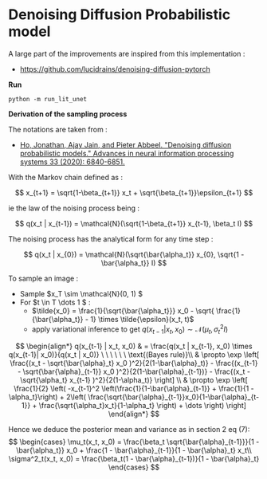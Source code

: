 # Denoising Diffusion Probabilistic model

A large part of the improvements are inspired from this implementation :
- https://github.com/lucidrains/denoising-diffusion-pytorch

**Run**

```shell
python -m run_lit_unet
```

**Derivation of the sampling process**

The notations are taken from :
-  [Ho, Jonathan, Ajay Jain, and Pieter Abbeel. "Denoising diffusion probabilistic models." Advances in neural information processing systems 33 (2020): 6840-6851.](https://proceedings.neurips.cc/paper/2020/file/4c5bcfec8584af0d967f1ab10179ca4b-Paper.pdf)

With the Markov chain defined as :

$$ 
x_{t+1} = \sqrt{1-\beta_{t+1}} x_t + \sqrt{\beta_{t+1}}\epsilon_{t+1}
$$

ie the law of the noising process being :

$$
q(x_t | x_{t-1}) = \mathcal{N}(\sqrt{1-\beta_{t+1}} x_{t-1}, \beta_t I)
$$

The noising process has the analytical form for any time step :

$$
q(x_t | x_{0}) = \mathcal{N}(\sqrt{\bar{\alpha_t}} x_{0}, \sqrt{1 - \bar{\alpha_t}} I)
$$

To sample an image :
- Sample $x_T \sim \mathcal{N}(0, 1) $
- For $t \in T \dots 1 $ :
    - $\tilde{x_0} = \frac{1}{\sqrt{\bar{\alpha_t}}} x_0 - \sqrt{ \frac{1}{\bar{\alpha_t}} - 1} \times \tilde{\epsilon}(x_t, t)$
    - apply variational inference to get $q(x_{t-1} | x_t, x_0) \sim \mathcal{N} (\mu_t, \sigma^2_tI)$

$$
\begin{align*}
q(x_{t-1} | x_t, x_0) & = \frac{q(x_t | x_{t-1}, x_0) \times q(x_{t-1}| x_0)}{q(x_t | x_0)} \ \ \ \ \ \ \text{(Bayes rule)}\\
& \propto \exp \left[ 
    \frac{(x_t - \sqrt{\bar{\alpha}_t} x_0 )^2}{2(1-\bar{\alpha}_t)}
    - \frac{(x_{t-1} - \sqrt{\bar{\alpha}_{t-1}} x_0 )^2}{2(1-\bar{\alpha}_{t-1})}
    - \frac{(x_t - \sqrt{\alpha_t} x_{t-1} )^2}{2(1-\alpha_t)}
    \right] \\
& \propto \exp 
    \left[
        \frac{1}{2} \left( -x_{t-1}^2 \left(\frac{1}{1-\bar{\alpha}_{t-1}} + \frac{1}{1 - \alpha_t}\right)
        + 2\left( \frac{\sqrt{\bar{\alpha}_{t-1}}x_0}{1-\bar{\alpha}_{t-1}} + \frac{\sqrt{\alpha_t}x_t}{1-\alpha_t} \right)
        + \dots
        \right) 
    \right]
\end{align*}
$$

Hence we deduce the posterior mean and variance as in section 2 eq (7):
$$
\begin{cases}
\mu_t(x_t, x_0) = \frac{\beta_t \sqrt{\bar{\alpha}_{t-1}}}{1 - \bar{\alpha_t}} x_0 + \frac{1 - \bar{\alpha}_{t-1}}{1 - \bar{\alpha}_t} x_t\\
\sigma^2_t(x_t, x_0) = \frac{\beta_t(1 - \bar{\alpha}_{t-1})}{1 - \bar{\alpha}_t}
\end{cases}
$$